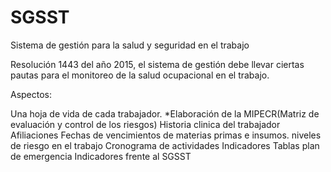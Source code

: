 # SGSST
Sistema de gestión para la salud y seguridad en el trabajo

Resolución 1443 del año 2015, el sistema de gestión debe llevar ciertas pautas para el monitoreo de la salud ocupacional en el trabajo.

Aspectos:

Una hoja de vida de cada trabajador.
*Elaboración de la MIPECR(Matriz de evaluación y control de los riesgos)
Historia clinica del trabajador
Afiliaciones
Fechas de vencimientos de materias primas e insumos.
niveles de riesgo en el trabajo
Cronograma de actividades
Indicadores
Tablas plan de emergencia
Indicadores frente al SGSST
